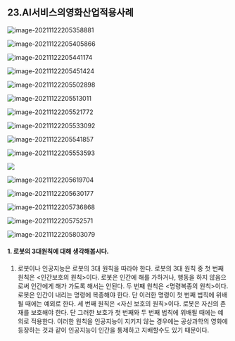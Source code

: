 ## 23.AI서비스의영화산업적용사례

![image-20211122205358881](23.AI서비스의영화산업적용사례.assets/image-20211122205358881.png)

![image-20211122205405866](23.AI서비스의영화산업적용사례.assets/image-20211122205405866.png)

![image-20211122205441174](23.AI서비스의영화산업적용사례.assets/image-20211122205441174.png)

![image-20211122205451424](23.AI서비스의영화산업적용사례.assets/image-20211122205451424.png)

![image-20211122205502898](23.AI서비스의영화산업적용사례.assets/image-20211122205502898.png)

![image-20211122205513011](23.AI서비스의영화산업적용사례.assets/image-20211122205513011.png)

![image-20211122205521772](23.AI서비스의영화산업적용사례.assets/image-20211122205521772.png)

![image-20211122205533092](23.AI서비스의영화산업적용사례.assets/image-20211122205533092.png)

![image-20211122205541857](23.AI서비스의영화산업적용사례.assets/image-20211122205541857.png)

![image-20211122205553593](23.AI서비스의영화산업적용사례.assets/image-20211122205553593.png)

![](23.AI서비스의영화산업적용사례.assets/image-20211122205603542.png)

![image-20211122205619704](23.AI서비스의영화산업적용사례.assets/image-20211122205619704.png)



![image-20211122205630177](23.AI서비스의영화산업적용사례.assets/image-20211122205630177.png)

![image-20211122205736868](23.AI서비스의영화산업적용사례.assets/image-20211122205736868.png)

![image-20211122205752571](23.AI서비스의영화산업적용사례.assets/image-20211122205752571.png)

![image-20211122205803079](23.AI서비스의영화산업적용사례.assets/image-20211122205803079.png)

#### 1. 로봇의 3대원칙에 대해 생각해봅시다.

1. 로봇이나 인공지능은 로봇의 3대 원칙을 따라야 한다.
   로봇의 3대 원칙 중 첫 번째 원칙은 <인간보호의 원칙>이다. 로봇은 인간에 해를 가하거나, 행동을 하지 않음으로써 인간에게 해가 가도록 해서는 안된다.
   두 번째 원칙은 <명령복종의 원칙>이다. 로봇은 인간이 내리는 명령에 복종해야 한다. 단 이러한 명령이 첫 번째 법칙에 위배될 때에는 예외로 한다.
   세 번째 원칙은 <자신 보호의 원칙>이다. 로봇은 자신의 존재를 보호해야 한다. 단 그러한 보호가 첫 번째와 두 번째 법칙에 위배될 때에는 예외로 적용한다. 이러한 원칙을 인공지능이 지키지 않는 경우에는 공상과학의 영화에 등장하는 것과 같이 인공지능이 인간을 통제하고 지배할수도 있기 때문이다.



